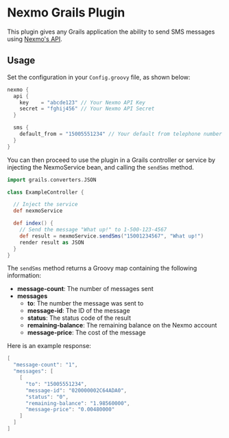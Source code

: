 # Nexmo Grails Plugin

This plugin gives any Grails application the ability to send SMS messages using [Nexmo's API](https://www.nexmo.com/).

## Usage

Set the configuration in your `Config.groovy` file, as shown below:

```groovy
nexmo {
  api {
    key    = "abcde123" // Your Nexmo API Key
    secret = "fghij456" // Your Nexmo API Secret
  }

  sms {
    default_from = "15005551234" // Your default from telephone number
  }
}
```

You can then proceed to use the plugin in a Grails controller or service by injecting the NexmoService bean, and calling the `sendSms` method.

```groovy
import grails.converters.JSON

class ExampleController {

  // Inject the service
  def nexmoService

  def index() {
    // Send the message "What up!" to 1-500-123-4567
    def result = nexmoService.sendSms("15001234567", "What up!")
    render result as JSON
  }
}
```

The `sendSms` method returns a Groovy map containing the following information:

* __message-count__: The number of messages sent
* __messages__
  * __to__: The number the message was sent to
  * __message-id__: The ID of the message
  * __status__: The status code of the result
  * __remaining-balance__: The remaining balance on the Nexmo account
  * __message-price__: The cost of the message

Here is an example response:

```groovy
[
  "message-count": "1",
  "messages": [
    [
      "to": "15005551234",
      "message-id": "020000002C64ADA0",
      "status": "0",
      "remaining-balance": "1.98560000",
      "message-price": "0.00480000"
    ]
  ]
]
```